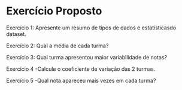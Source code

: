 # Exercício Proposto

Exercício 1: Apresente um resumo de tipos de dados e estatísticasdo dataset.

Exercício 2: Qual a média de cada turma?

Exercício 3: Qual turma apresentou maior variabilidade de notas?

Exercício 4 -Calcule o coeficiente de variação das 2 turmas.

Exercício 5 -Qual nota apareceu mais vezes em cada turma?
